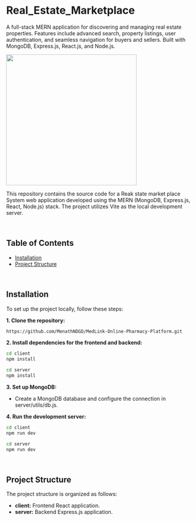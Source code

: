 # Real_Estate_Marketplace
A full-stack MERN application for discovering and managing real estate properties. Features include advanced search, property listings, user authentication, and seamless navigation for buyers and sellers. Built with MongoDB, Express.js, React.js, and Node.js.

<p><a  href="https://github.com/kavindu-dilshan"><img  src="https://skillicons.dev/icons?i=mongo,express,react,nodejs,vite,redux,tailwind,vscode,github"  width=350></a></p>

This repository contains the source code for a Reak state market place System web application developed using the MERN (MongoDB, Express.js, React, Node.js) stack. The project utilizes Vite as the local development server.

<br>




## Table of Contents

- [Installation](#installation)
- [Project Structure](#project-structure)

<br>

## Installation

To set up the project locally, follow these steps:

**1. Clone the repository:**



```bash
https://github.com/MenathNDGD/MedLink-Online-Pharmacy-Platform.git
```

**2. Install dependencies for the frontend and backend:**

```bash
cd client
npm install

cd server
npm install
```

**3. Set up MongoDB:**

- Create a MongoDB database and configure the connection in server/utils/db.js.

**4. Run the development server:**

```bash
cd client
npm run dev

cd server
npm run dev
```

<br>

## Project Structure

The project structure is organized as follows:

- <b>client:</b> Frontend React application.
- <b>server:</b> Backend Express.js application.<br><br>
